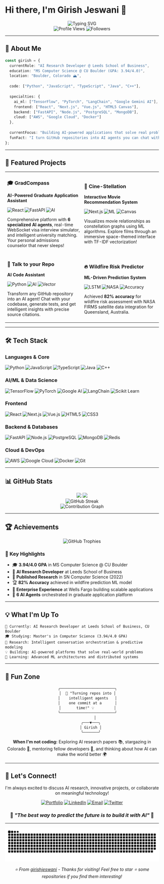 # Hi there, I'm Girish Jeswani 👋

<div align="center">
  <img src="https://readme-typing-svg.herokuapp.com?font=Fira+Code&weight=500&size=28&duration=3000&pause=1000&color=2F81F7&center=true&vCenter=true&width=800&lines=AI+Research+Developer;Software+Engineer;Building+Intelligent+Systems;MS+Computer+Science+%40+CU+Boulder;Passionate+About+Real-World+AI" alt="Typing SVG" />
</div>

<div align="center">
  <img src="https://komarev.com/ghpvc/?username=girishjeswani&label=Profile%20Views&color=2F81F7&style=for-the-badge" alt="Profile Views" />
  <img src="https://img.shields.io/github/followers/girishjeswani?label=Followers&style=for-the-badge&color=2F81F7" alt="Followers" />
</div>

---

## 🚀 About Me

```typescript
const girish = {
  currentRole: "AI Research Developer @ Leeds School of Business",
  education: "MS Computer Science @ CU Boulder (GPA: 3.94/4.0)",
  location: "Boulder, Colorado 🏔️",
  
  code: ["Python", "JavaScript", "TypeScript", "Java", "C++"],
  
  specialties: {
    ai_ml: ["TensorFlow", "PyTorch", "LangChain", "Google Gemini AI"],
    frontend: ["React", "Next.js", "Vue.js", "HTML5 Canvas"],
    backend: ["FastAPI", "Node.js", "PostgreSQL", "MongoDB"],
    cloud: ["AWS", "Google Cloud", "Docker"]
  },
  
  currentFocus: "Building AI-powered applications that solve real problems",
  funFact: "I turn GitHub repositories into AI agents you can chat with! 🤖"
};
```

---

## 🌟 Featured Projects

<table>
<tr>
<td width="50%">

### 🎓 GradCompass
**AI-Powered Graduate Application Assistant**

![React](https://img.shields.io/badge/React_19-61DAFB?style=flat-square&logo=react&logoColor=black)
![FastAPI](https://img.shields.io/badge/FastAPI-009688?style=flat-square&logo=fastapi&logoColor=white)
![AI](https://img.shields.io/badge/Google_AI-4285F4?style=flat-square&logo=google&logoColor=white)

Comprehensive platform with **6 specialized AI agents**, real-time WebSocket visa interview simulator, and intelligent university matching. Your personal admissions counselor that never sleeps!

</td>
<td width="50%">

### 🌌 Cine-Stellation
**Interactive Movie Recommendation System**

![Next.js](https://img.shields.io/badge/Next.js-000000?style=flat-square&logo=nextdotjs&logoColor=white)
![ML](https://img.shields.io/badge/Machine_Learning-FF6B6B?style=flat-square&logo=tensorflow&logoColor=white)
![Canvas](https://img.shields.io/badge/HTML5_Canvas-E34F26?style=flat-square&logo=html5&logoColor=white)

Visualizes movie relationships as constellation graphs using ML algorithms. Explore films through an immersive space-themed interface with TF-IDF vectorization!

</td>
</tr>
<tr>
<td width="50%">

### 💬 Talk to your Repo
**AI Code Assistant**

![Python](https://img.shields.io/badge/Python-3776AB?style=flat-square&logo=python&logoColor=white)
![AI](https://img.shields.io/badge/Gemini_AI-4285F4?style=flat-square&logo=google&logoColor=white)
![Vector](https://img.shields.io/badge/Vector_Search-FF4B4B?style=flat-square&logo=elasticsearch&logoColor=white)

Transform any GitHub repository into an AI agent! Chat with your codebase, generate tests, and get intelligent insights with precise source citations.

</td>
<td width="50%">

### 🔥 Wildfire Risk Predictor
**ML-Driven Prediction System**

![LSTM](https://img.shields.io/badge/LSTM-FF6B35?style=flat-square&logo=tensorflow&logoColor=white)
![NASA](https://img.shields.io/badge/NASA_FIRMS-1E40AF?style=flat-square&logo=nasa&logoColor=white)
![Accuracy](https://img.shields.io/badge/82%25_Accuracy-10B981?style=flat-square&logo=target&logoColor=white)

Achieved **82% accuracy** for wildfire risk assessment with NASA FIRMS satellite data integration for Queensland, Australia.

</td>
</tr>
</table>

---

## 🛠️ Tech Stack

### Languages & Core
![Python](https://img.shields.io/badge/Python-3776AB?style=for-the-badge&logo=python&logoColor=white)
![JavaScript](https://img.shields.io/badge/JavaScript-F7DF1E?style=for-the-badge&logo=javascript&logoColor=black)
![TypeScript](https://img.shields.io/badge/TypeScript-007ACC?style=for-the-badge&logo=typescript&logoColor=white)
![Java](https://img.shields.io/badge/Java-ED8B00?style=for-the-badge&logo=java&logoColor=white)
![C++](https://img.shields.io/badge/C++-00599C?style=for-the-badge&logo=c%2B%2B&logoColor=white)

### AI/ML & Data Science
![TensorFlow](https://img.shields.io/badge/TensorFlow-FF6F00?style=for-the-badge&logo=tensorflow&logoColor=white)
![PyTorch](https://img.shields.io/badge/PyTorch-EE4C2C?style=for-the-badge&logo=pytorch&logoColor=white)
![Google AI](https://img.shields.io/badge/Google_AI-4285F4?style=for-the-badge&logo=google&logoColor=white)
![LangChain](https://img.shields.io/badge/LangChain-000000?style=for-the-badge&logo=chainlink&logoColor=white)
![Scikit Learn](https://img.shields.io/badge/scikit--learn-F7931E?style=for-the-badge&logo=scikit-learn&logoColor=white)

### Frontend
![React](https://img.shields.io/badge/React-20232A?style=for-the-badge&logo=react&logoColor=61DAFB)
![Next.js](https://img.shields.io/badge/Next.js-000000?style=for-the-badge&logo=nextdotjs&logoColor=white)
![Vue.js](https://img.shields.io/badge/Vue.js-35495E?style=for-the-badge&logo=vue.js&logoColor=4FC08D)
![HTML5](https://img.shields.io/badge/HTML5-E34F26?style=for-the-badge&logo=html5&logoColor=white)
![CSS3](https://img.shields.io/badge/CSS3-1572B6?style=for-the-badge&logo=css3&logoColor=white)

### Backend & Databases
![FastAPI](https://img.shields.io/badge/FastAPI-009688?style=for-the-badge&logo=fastapi&logoColor=white)
![Node.js](https://img.shields.io/badge/Node.js-43853D?style=for-the-badge&logo=node.js&logoColor=white)
![PostgreSQL](https://img.shields.io/badge/PostgreSQL-316192?style=for-the-badge&logo=postgresql&logoColor=white)
![MongoDB](https://img.shields.io/badge/MongoDB-4EA94B?style=for-the-badge&logo=mongodb&logoColor=white)
![Redis](https://img.shields.io/badge/Redis-DC382D?style=for-the-badge&logo=redis&logoColor=white)

### Cloud & DevOps
![AWS](https://img.shields.io/badge/AWS-232F3E?style=for-the-badge&logo=amazon-aws&logoColor=white)
![Google Cloud](https://img.shields.io/badge/Google_Cloud-4285F4?style=for-the-badge&logo=google-cloud&logoColor=white)
![Docker](https://img.shields.io/badge/Docker-2496ED?style=for-the-badge&logo=docker&logoColor=white)
![Git](https://img.shields.io/badge/Git-F05032?style=for-the-badge&logo=git&logoColor=white)

---

## 📊 GitHub Stats

<div align="center">
  <img height="180em" src="https://github-readme-stats.vercel.app/api?username=girishjeswani&show_icons=true&theme=tokyonight&include_all_commits=true&count_private=true"/>
  <img height="180em" src="https://github-readme-stats.vercel.app/api/top-langs/?username=girishjeswani&layout=compact&langs_count=8&theme=tokyonight"/>
</div>

<div align="center">
  <img src="https://github-readme-streak-stats.herokuapp.com/?user=girishjeswani&theme=tokyonight" alt="GitHub Streak"/>
</div>

<div align="center">
  <img src="https://github-readme-activity-graph.vercel.app/graph?username=girishjeswani&theme=tokyo-night&area=true" alt="Contribution Graph"/>
</div>

---

## 🏆 Achievements

<div align="center">
  <img src="https://github-profile-trophy.vercel.app/?username=girishjeswani&theme=tokyonight&no-frame=false&no-bg=false&margin-w=4&row=1" alt="GitHub Trophies"/>
</div>

### 🎯 Key Highlights
- 🎓 **3.94/4.0 GPA** in MS Computer Science @ CU Boulder
- 🏢 **AI Research Developer** at Leeds School of Business
- 📝 **Published Research** in SN Computer Science (2022)
- 🏆 **82% Accuracy** achieved in wildfire prediction ML model
- 🚀 **Enterprise Experience** at Wells Fargo building scalable applications
- 🤖 **6 AI Agents** orchestrated in graduate application platform

---

## 💡 What I'm Up To

```
🔬 Currently: AI Research Developer at Leeds School of Business, CU Boulder
🎓 Studying: Master's in Computer Science (3.94/4.0 GPA)
🧠 Research: Intelligent conversation orchestration & predictive modeling
💡 Building: AI-powered platforms that solve real-world problems
🌱 Learning: Advanced ML architectures and distributed systems
```

---

## 🎨 Fun Zone

<div align="center">

```
     ╭─────────────────────────╮
     │  🤖 "Turning repos into │
     │    intelligent agents   │
     │    one commit at a      │
     │       time!" 💡         │
     ╰─────────────────────────╯
            │
        ╭───▼───╮
        │ Girish │
        ╰───────╯
```

**When I'm not coding:** Exploring AI research papers 📚, stargazing in Colorado 🌌, mentoring fellow developers 👥, and thinking about how AI can make the world better 🌍

</div>

---

## 📡 Let's Connect!

<div align="center">

I'm always excited to discuss AI research, innovative projects, or collaborate on meaningful technology!

[![Portfolio](https://img.shields.io/badge/Portfolio-FF5722?style=for-the-badge&logo=todoist&logoColor=white)](https://girishjeswani.work/)
[![LinkedIn](https://img.shields.io/badge/LinkedIn-0077B5?style=for-the-badge&logo=linkedin&logoColor=white)](https://linkedin.com/in/girishjeswani)
[![Email](https://img.shields.io/badge/Email-D14836?style=for-the-badge&logo=gmail&logoColor=white)](mailto:girish.jeswani@colorado.edu)
[![Twitter](https://img.shields.io/badge/Twitter-1DA1F2?style=for-the-badge&logo=twitter&logoColor=white)](https://twitter.com/girishjeswani)

### 💭 *"The best way to predict the future is to build it with AI"* 🚀

---

<img src="https://raw.githubusercontent.com/platane/snk/output/github-contribution-grid-snake-dark.svg" alt="Snake animation" />

*⭐️ From [girishjeswani](https://github.com/girishjeswani) - Thanks for visiting! Feel free to star ⭐ some repositories if you find them interesting!*

</div>
